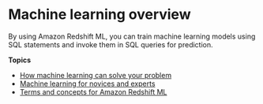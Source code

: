 # Machine learning overview<a name="machine_learning_overview"></a>

By using Amazon Redshift ML, you can train machine learning models using SQL statements and invoke them in SQL queries for prediction\.

**Topics**
+ [How machine learning can solve your problem](solve_problem.md)
+ [Machine learning for novices and experts](novice_expert.md)
+ [Terms and concepts for Amazon Redshift ML](terminology.md)